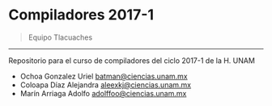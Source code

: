 # Compiladores 2017-1

> Equipo Tlacuaches
-------------------

Repositorio para el curso de compiladores del ciclo 2017-1 de la H. UNAM

* Ochoa Gonzalez Uriel batman@ciencias.unam.mx
* Coloapa Díaz Alejandra aleexkj@ciencias.unam.mx
* Marín Arriaga Adolfo adolffoo@ciencias.unam.mx
